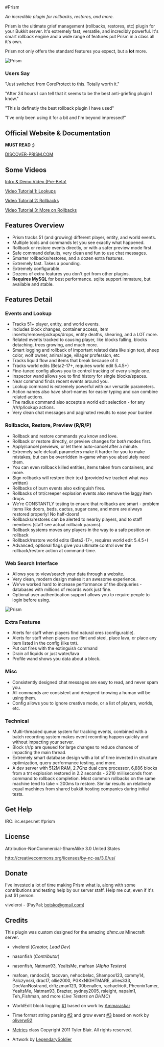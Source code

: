 #Prism

*An incredible plugin for rollbacks, restores, and more.*

Prism is the ultimate grief management (rollbacks, restores, etc) plugin for your Bukkit server. It's extremely fast, versatile, and incredibly powerful. It's smart rollback engine and a wide range of features put Prism in a class all it's own.

Prism not only offers the standard features you expect, but a **lot** more.


![Prism](http://dhmc.us.s3.amazonaws.com/prism.jpg)

### Users Say

"Just switched from CoreProtect to this. Totally worth it."

"After 24 hours I can tell that it seems to be the best anti-griefing plugin I know."

"This is definetly the best rollback plugin I have used"

"I've only been using it for a bit and I'm beyond impressed!"

## Official Website & Documentation

**MUST READ ;)**

[DISCOVER-PRISM.COM](http://discover-prism.com/ )


## Some Videos

[Intro & Demo Video (Pre-Beta)](http://www.youtube.com/watch?v=3b6DQQvBp30)

[Video Tutorial 1: Lookups](http://www.youtube.com/watch?v=W8DpqKiiSJs)

[Video Tutorial 2: Rollbacks](http://www.youtube.com/watch?v=IRr-4r_LS2I)

[Video Tutorial 3: More on Rollbacks](http://www.youtube.com/watch?v=oHBXYzv7vWs)

## Features Overview

- Prism tracks 51 (and growing) different player, entity, and world events.
- Multiple tools and commands let you see exactly what happened.
- Rollback or restore events directly, or with a safer preview mode first.
- Safe command defaults, very clean and fun to use chat messages.
- Smarter rollbacks/restores, and a dozen extra features.
- Extremely fast. Takes a pounding. 
- Extremely configurable.
- Dozens of extra features you don't get from other plugins.
- **Requires MySQL** for best performance. sqlite support immature, but available and stable.

## Features Detail

### Events and Lookup

- Tracks 51+ player, entity, and world events.
- Includes block changes, container access, item inserts/remove/pickups/drops, entity deaths, shearing, and a LOT more.
- Related events tracked to causing player, like blocks falling, blocks detaching, trees growing, and much more.
- Smart logging and rollback of important related data like sign text, sheep color, wolf owner, animal age, villager profession, etc
- Tracks liquid flow and items that break because of it
- Tracks world edits (Beta2-17+, requires world edit 5.4.5+)
- Fine-tuned config allows you to control tracking of every single one.
- Inspector wand allows you to find history for single blocks/spaces.
- Near command finds recent events around you.
- Lookup command is extremely powerful with our versatile parameters.
- Action names also have short-names for easier typing and can combine related actions.
- The radius command also accepts a world edit selection - for any /r/r/p/lookup actions.
- Very clean chat messages and paginated results to ease your burden.

### Rollbacks, Restore, Preview (R/R/P)

- Rollback and restore commands you know and love.
- Rollback or restore directly, or preview changes for _both_ modes first.
- Apply/cancel previews, or let them auto-cancel after a minute.
- Extremely safe default parameters make it harder for you to make mistakes, but can be overridden in-game when you absolutely need them.
- You can even rollback killed entities, items taken from containers, and more.
- Sign rollbacks will restore their text (provided we tracked what was written)
- Rollbacks of burn events also extinguish fires.
- Rollbacks of tnt/creeper explosion events also remove the laggy item drops.
- We're CONSTANTLY testing to ensure that rollbacks are smart - problem items like doors, beds, cactus, sugar cane, and more are always restored properly! No half-doors!
- Rollbacks/restores can be alerted to nearby players, and to staff members (staff see actual rollback params).
- Rollback systems moves any players in the way to a safe position on rollback
- Rollback/restore world edits (Beta2-17+, requires world edit 5.4.5+)
- Advanced, optional flags give you ultimate control over the rollback/restore action at command-time.


### Web Search Interface

- Allows you to view/search your data through a website.
- Very clean, modern design makes it an awesome experience.
- We've worked hard to increase performance of the db/queries - databases with millions of records work just fine.
- Optional user authentication support allows you to require people to login before using.

![Prism](http://dhmc.us.s3.amazonaws.com/prism-web.jpg)


### Extra Features

- Alerts for staff when players find natural ores (configurable).
- Alerts for staff when players use flint and steel, place lava, or place any item listed in the config (like tnt).
- Put out fires with the extinguish command
- Drain all liquids or just water/lava
- Profile wand shows you data about a block.

### Misc

- Consistently designed chat messages are easy to read, and never spam you.
- All commands are consistent and designed knowing a human will be using them.
- Config allows you to ignore creative mode, or a list of players, worlds, etc.

### Technical

- Multi-threaded queue system for tracking events, combined with a batch recording system makes event recording happen quickly and without impacting your server.
- Block r/r/p are queued for large changes to reduce chances of impacting the main thread.
- Extremely smart database design with a lot of time invested in structure optimization, query performance testing, and more.
- A dev server with 512M RAM, 2.7Ghz dual core processor, 6,886 blocks from a tnt explosion restored in 2.2 seconds - 2210 milliseconds from command to rollback completion. Most common rollbacks on the same machine tend to take < 200ms to restore. Similar results on relatively equal machines from shared bukkit hosting companies during initial tests.


       
## Get Help

IRC: irc.esper.net #prism

## License 

Attribution-NonCommercial-ShareAlike 3.0 United States

http://creativecommons.org/licenses/by-nc-sa/3.0/us/

## Donate

I've invested a lot of time making Prism what is, along with some contributions and testing help by our server staff. Help me out, even if it's just $1 person.

viveleroi - (PayPal; botsko@gmail.com) 
           
## Credits

This plugin was custom designed for the amazing *dhmc.us* Minecraft server.

- viveleroi (*Creator, Lead Dev*)
- nasonfish (*Contributor*)
- nasonfish, Natman93, YeaItsMe, mafoan (*Alpha Testers*)
- mafoan, randox24, tacovan, nehocbelac, Shampoo123, cxmmy14, Palczynski, drac17, ollie2000, PGKxNIGHTMARE, allies333, DocVanNostrand, drfizzman123, 00benallen, rachaelriott, PheonixTamer, YeaItsMe, Natman93, Brazter, sydney2005, rsleight, napalm1, Teh_Fishman, and more (*Live Testers on DHMC*)

- WorldEdit block logging [#1](https://github.com/LogBlock/LogBlock/tree/master/src/main/java/de/diddiz/worldedit ) based on work by [Ammaraskar](https://github.com/ammaraskar )
- Time format string parsing [#2](https://github.com/oliverw92/HawkEye/blob/master/src/main/java/uk/co/oliwali/HawkEye/SearchParser.java#L155 ) and grow event [#3](https://github.com/oliverw92/HawkEye/blob/master/src/main/java/uk/co/oliwali/HawkEye/listeners/MonitorWorldListener.java#L24 ) based on work by [oliverw92](https://github.com/oliverw92 )
- [Metrics](http://mcstats.org) class Copyright 2011 Tyler Blair. All rights reserved.
- Artwork by [LegendarySoldier](http://legendary-soldier.deviantart.com/ )